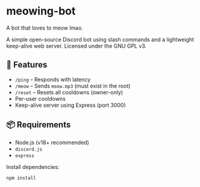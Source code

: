 # meowing-bot
A bot that loves to meow lmao.

A simple open-source Discord bot using slash commands and a lightweight keep-alive web server. Licensed under the GNU GPL v3.

## 🧩 Features

- `/ping` – Responds with latency
- `/meow` – Sends `meow.mp3` (must exist in the root)
- `/reset` – Resets all cooldowns (owner-only)
- Per-user cooldowns
- Keep-alive server using Express (port 3000)

## 📦 Requirements

- Node.js (v18+ recommended)
- `discord.js`
- `express`

Install dependencies:

```bash
npm install
